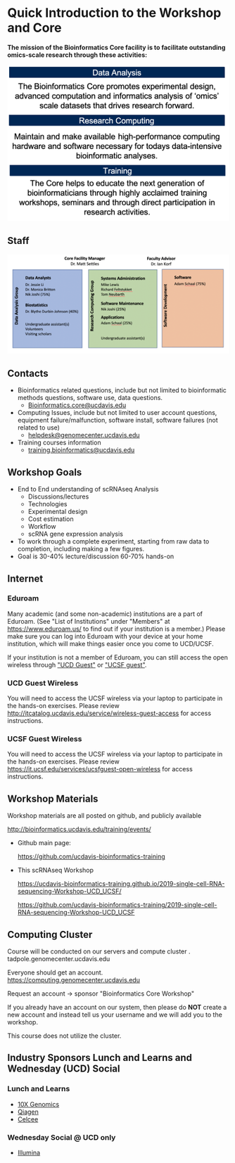 # Quick Introduction to the Workshop and Core

__The mission of the Bioinformatics Core facility is to facilitate outstanding omics-scale research through these activities:__

 <img src="base_figures/welcome_figure1.png" alt="welcome_figure1" width="600px"/>

## Staff

 <img src="base_figures/welcome_figure2.png" alt="welcome_figure2" width="600px"/>

## Contacts

* Bioinformatics related questions, include but not limited to bioinformatic methods questions, software use, data questions.
  * Bioinformatics.core@ucdavis.edu
* Computing Issues, include but not limited to user account questions, equipment failure/malfunction, software install, software failures (not related to use)
  * helpdesk@genomecenter.ucdavis.edu
* Training courses information
  * training.bioinformatics@ucdavis.edu

## Workshop Goals

* End to End understanding of scRNAseq Analysis
  * Discussions/lectures
  * Technologies
  * Experimental design
  * Cost estimation
  * Workflow
  * scRNA gene expression analysis
* To work through a complete experiment, starting from raw data to completion, including making a few figures.
* Goal is 30-40% lecture/discussion 60-70% hands-on

## Internet

### Eduroam
Many academic (and some non-academic) institutions are a part of Eduroam. (See "List of Institutions" under "Members" at https://www.eduroam.us/ to find out if your institution is a member.) Please make sure you can log into Eduroam with your device at your home institution, which will make things easier once you come to UCD/UCSF.

If your institution is not a member of Eduroam, you can still access the open wireless through ["UCD Guest"](#ucd-guest-wireless) or ["UCSF guest"](#ucsf-guest-wireless).

### UCD Guest Wireless

You will need to access the UCSF wireless via your laptop to participate in the hands-on exercises. Please review http://itcatalog.ucdavis.edu/service/wireless-guest-access	for access instructions.

### UCSF Guest Wireless

You will need to access the UCSF wireless via your laptop to participate in the hands-on exercises. Please review https://it.ucsf.edu/services/ucsfguest-open-wireless for access instructions.

## Workshop Materials

Workshop materials are all posted on github, and publicly available

http://bioinformatics.ucdavis.edu/training/events/

* Github main page:

	https://github.com/ucdavis-bioinformatics-training

* This scRNAseq Workshop

  https://ucdavis-bioinformatics-training.github.io/2019-single-cell-RNA-sequencing-Workshop-UCD_UCSF/

  https://github.com/ucdavis-bioinformatics-training/2019-single-cell-RNA-sequencing-Workshop-UCD_UCSF

## Computing Cluster

Course will be conducted on our servers and compute cluster .  
tadpole.genomecenter.ucdavis.edu

Everyone should get an account.  
https://computing.genomecenter.ucdavis.edu	 

Request an account -> sponsor "Bioinformatics Core Workshop"

If you already have an account on our system, then please do **NOT** create a new account and instead tell us your username and we will add you to the workshop.

This course does not utilize the cluster.

## Industry Sponsors Lunch and Learns and Wednesday (UCD) Social

### Lunch and Learns

* [10X Genomics](https://www.10xgenomics.com/)
* [Qiagen](https://www.qiagen.com/us/)
* [Celcee](https://www.celsee.com/)

### Wednesday Social @ UCD only

* [Illumina](https://www.illumina.com/)
